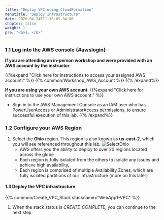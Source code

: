 ```yaml
---
title: "Deploy VPC using CloudFormation"
menutitle: "Deploy Infrastructure"
date: 2020-04-24T11:16:09-04:00
chapter: false
weight: 1
pre: "<b>1. </b>"
---
```


### 1.1 Log into the AWS console {#awslogin}

**If you are attending an in-person workshop and were provided with an AWS account by the instructor**:

{{%expand "Click here for instructions to access your assigned AWS account:" %}} {{% common/Workshop_AWS_Account %}} {{% /expand%}}

**If you are using your own AWS account**:
{{%expand "Click here for instructions to use your own AWS account:" %}}
* Sign in to the AWS Management Console as an IAM user who has PowerUserAccess or AdministratorAccess permissions, to ensure successful execution of this lab.
{{% /expand%}}

### 1.2 Configure your AWS Region

1. Select the **Ohio** region.  This region is also known as **us-east-2**, which you will see referenced throughout this lab.
![SelectOhio](/Reliability/100_Deploy_CloudFormation/Images/SelectOhio.png)
      * AWS offers you the ability to deploy to over 20 regions located across the globe
      * Each region is fully isolated from the others to isolate any issues and achieve high availability,
      * Each region is comprised of multiple Availability Zones, which are fully isolated partitions of our infrastructure (more on this later)

#### 1.3 Deploy the VPC infrastructure

{{% common/Create_VPC_Stack stackname="WebApp1-VPC" %}}

1. When the stack status is _CREATE_COMPLETE_, you can continue to the next step.
